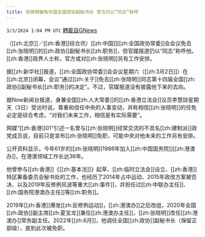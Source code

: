 ```yaml
---
title: 张晓明被免中国全国政协副秘书长 官方仍以“同志”称呼
---
```

`3/3/2024 1:04 PM UTC` [轉載自GNews](https://gnews.org/articles/2361022)

（[[zh:北京]]／[[zh:香港]]综合讯）[[zh:中国]][[zh:全国政协常委]]会会议免去[[zh:张晓明]]的[[zh:政协]]副秘书长[[zh:职务]]，但官媒报道仍以“同志”称呼他。[[zh:香港]]政界人士称，官方或对[[zh:张晓明]]另有工作安排。

据[[zh:新华社]]报道，[[zh:全国政协常委]]会会议星期六（[[zh:3月2日]]）在[[zh:北京]]闭幕，会议“通过[[zh:关于]]免去[[zh:张晓明]]同志第十四届全国[[zh:政协]]副秘书长[[zh:职务]]的决定”。不过，官媒报道没有披露他下来的去向。

据Now新闻台报道，身兼全国[[zh:人大常委]]的[[zh:香港立法会]]议员李慧琼星期天（3日）受访时说，尊重和信任中央的人事变动，并称相信[[zh:张晓明]]的任免必定是综合考虑，“对我们未来工作，相信是有实际需要”。

网媒“[[zh:香港]]01”引述一名曾与[[zh:张晓明]]经常交流的不具名[[zh:建制派]]政党成员说，目前只是宣布[[zh:张晓明]]免职，可能中央对他未来的工作另有安排。

公开资料显示，今年61岁的[[zh:张晓明]]1986年加入[[zh:中国国务院]][[zh:港澳办]]，在港澳领域工作长达36年。

他曾参与[[zh:香港]]《[[zh:基本法]]》起草、[[zh:临时立法会]]设立、[[zh:香港]]特区筹备委员会秘书处的工作，也经历了2014年占中运动、2015年政改方案被否决、以及2019年反修例风波等重大[[zh:事件]]，并担任过[[zh:中联办主任]]、[[zh:国务院港澳办主任]]等[[zh:职务]]。

2019年[[zh:香港]]爆发[[zh:反修例运动]]，[[zh:港澳办]]之后改组，2020年全国[[zh:政协]]副主席[[zh:夏宝龙]]兼任[[zh:港澳办主任]]，[[zh:张晓明]]改任[[zh:港澳办]]常务副主任。2022年[[zh:6月]]，他调任全国[[zh:政协]]副秘书长（保留正部级），直到此次被免职。
